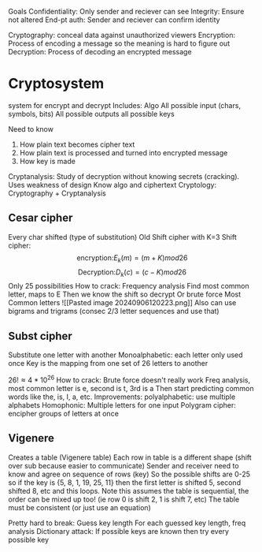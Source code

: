 Goals
	Confidentiality: Only sender and reciever can see
	Integrity: Ensure not altered
	End-pt auth: Sender and reciever can confirm identity

Cryptography: conceal data against unauthorized viewers
Encryption: Process of encoding a message so the meaning is hard to figure out
Decryption: Process of decoding an encrypted message

# Cryptosystem
system for encrypt and decrypt
Includes:
	Algo
	All possible input (chars, symbols, bits)
	All possible outputs
	all possible keys

Need to know
1. How plain text becomes cipher text
2. How plain text is processed and turned into encrypted message
3. How key is made

Cryptanalysis: Study of decryption without knowing secrets (cracking). Uses weakness of design
	Know algo and ciphertext
Cryptology: Cryptography + Cryptanalysis
## Cesar cipher
Every char shifted (type of substitution)
Old
Shift cipher with K=3
Shift cipher: 
$$\text{encryption:} E_{k}(m) = (m+K)mod26$$
$$\text{Decryption:} D_{k}(c) = (c-K)mod26$$
Only 25 possibilities 
How to crack: Frequency analysis
	Find most common letter, maps to E
	Then we know the shift so decrypt
	Or brute force
	Most Common letters
	![[Pasted image 20240906120223.png]]
	Also can use bigrams and trigrams (consec 2/3 letter sequences and use that)

## Subst cipher
Substitute one letter with another 
Monoalphabetic: each letter only used once
Key is the mapping from one set of 26 letters to another

$26! \approx 4 * 10^26$
How to crack:
	Brute force doesn't really work
	Freq analysis, most common letter is e, second is t, 3rd is a
	Then start predicting common words like the, is, I, a, etc.
Improvements:
	polyalphabetic: use multiple alphabets
	Homophonic: Multiple letters for one input
	Polygram cipher: encipher groups of letters at once

## Vigenere 
Creates a table (Vigenere table)
	Each row in table is a different shape (shift over sub because easier to communicate)
	Sender and receiver need to know and agree on sequence of rows (key)
So the possible shifts are 0-25 so if the key is {5, 8, 1, 19, 25, 11} then the first letter is shifted 5, second shifted 8, etc and this loops. 
	Note this assumes the table is sequential, the order can be mixed up too! (ie row 0 is shift 2, 1 is shift 7, etc) The table must be consistent (or just use an equation)


Pretty hard to break:
	Guess key length
	For each guessed key length, freq analysis 
	Dictionary attack: If possible keys are known then try every possible key
	
